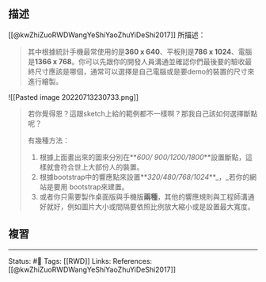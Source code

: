 
## 描述

[[@kwZhiZuoRWDWangYeShiYaoZhuYiDeShi2017]] 所描述：
> 其中根據統計手機最常使用的是**360 x 640**、平板則是**786 x 1024**、電腦是**1366 x 768**。你可以先跟你的開發人員溝通並確認你們最後要的驗收最終尺寸應該是哪個，通常可以選擇是自己電腦或是要demo的裝置的尺寸來進行繪製。

![[Pasted image 20220713230733.png]]

> 若你覺得恩？這跟sketch上給的範例都不一樣啊？那我自己該如何選擇斷點呢？
> 
> 有幾種方法：
> 
> 1.  根據上面畫出來的圖來分別在**_600/ 900/1200/1800_**設置斷點，這樣就會符合世上大部份人的裝置。
> 2.  根據bootstrap中的響應點來設置**_320/480/768/1024_**_，_若你的網站是要用 bootstrap來建置。
> 3.  或者你只需要製作桌面版與手機版**兩種**，其他的響應規則與工程師溝通好就好，例如圖片大小或間隔要依照比例放大縮小或是設置最大寬度。

## 複習

---
Status: #🌱 
Tags: 
[[RWD]]
Links:
References:
[[@kwZhiZuoRWDWangYeShiYaoZhuYiDeShi2017]]
